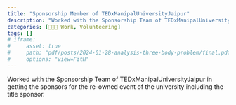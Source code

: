 ```yaml
---
title: "Sponsorship Member of TEDxManipalUniversityJaipur"
description: "Worked with the Sponsorship Team of TEDxManipalUniversityJaipur"
categories: [🧑🏻‍💻 Work, Volunteering]
tags: []
# iframe:
#     asset: true
#     path: "pdf/posts/2024-01-28-analysis-three-body-problem/final.pdf"
#     options: "view=FitH"
---
```


Worked with the Sponsorship Team of TEDxManipalUniversityJaipur in getting the sponsors for the re-owned event of the university including the title sponsor.
